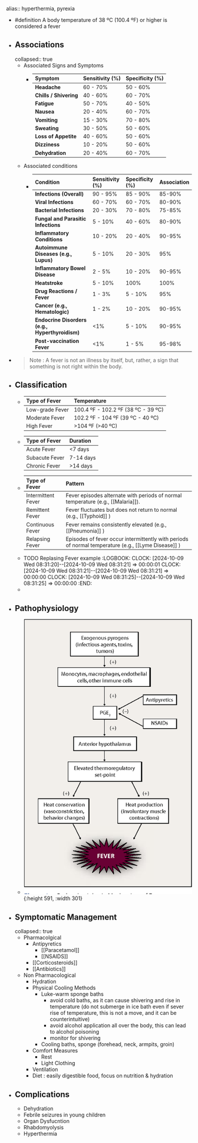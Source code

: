 alias:: hyperthermia,  pyrexia

- #definition A body temperature of 38 ºC (100.4 ºF) or higher is considered a fever
- ## Associations
  collapsed:: true
	- Associated Signs and Symptoms
		- | **Symptom** | **Sensitivity (%)** | **Specificity (%)** |
		  |--|--|--|
		  | **Headache** | 60 - 70% | 50 - 60% |
		  | **Chills / Shivering** | 40 - 60% | 60 - 70% |
		  | **Fatigue** | 50 - 70% | 40 - 50% |
		  | **Nausea** | 20 - 40% | 60 - 70% |
		  | **Vomiting** | 15 - 30% | 70 - 80% |
		  | **Sweating** | 30 - 50% | 50 - 60% |
		  | **Loss of Appetite** | 40 - 60% | 50 - 60% |
		  | **Dizziness** | 10 - 20% | 50 - 60% |
		  | **Dehydration** | 20 - 40% | 60 - 70% |
	- Associated conditions
		- | **Condition** | **Sensitivity (%)**| **Specificity (%)**  |**Association**|
		  |--|--|--|--|
		  | **Infections (Overall)** | 90 - 95% | 85 - 90% |85-90%|
		  | **Viral Infections** | 60 - 70% | 60 - 70% |80-90%|
		  | **Bacterial Infections** | 20 - 30% | 70 - 80% |75-85%|
		  | **Fungal and Parasitic Infections** | 5 - 10% | 40 - 60% |80-90%|
		  | **Inflammatory Conditions** | 10 - 20% | 20 - 40% |90-95%|
		  | **Autoimmune Diseases (e.g., Lupus)** | 5 - 10% | 20 - 30% |95%|
		  | **Inflammatory Bowel Disease** | 2 - 5% | 10 - 20% |90-95%|
		  | **Heatstroke** | 5 - 10% | 100% |100%|
		  | **Drug Reactions / Fever** | 1 - 3% | 5 - 10% |95%|
		  | **Cancer (e.g., Hematologic)** | 1 - 2% | 10 - 20% |90-95%|
		  | **Endocrine Disorders (e.g., Hyperthyroidism)** | <1% | 5 - 10% |90-95%|
		  | **Post-vaccination Fever** | <1% | 1 - 5% |95-98%|
- > Note : A fever is not an illness by itself, but, rather, a sign that something is not right within the body.
- ## Classification
	- |Type of Fever|Temperature|
	  |--|--|
	  |Low-grade Fever|100.4 ºF - 102.2 ºF (38 ºC - 39 ºC)|
	  |Moderate Fever|102.2 ºF - 104 ºF (39 ºC - 40 ºC)|
	  |High Fever|>104 ºF (>40 ºC)|
	- |Type of Fever|Duration|
	  |--|--|
	  |Acute Fever|<7 days|
	  |Subacute Fever|7-14 days|
	  |Chronic Fever|>14 days|
	- |Type of Fever|Pattern|
	  |--|--|
	  |Intermittent Fever|Fever episodes alternate with periods of normal temperature (e.g., [[Malaria]]).|
	  |Remittent Fever|Fever fluctuates but does not return to normal (e.g., [[Typhoid]] )|
	  |Continuous Fever|Fever remains consistently elevated (e.g., [[Pneumonia]] )|
	  |Relapsing Fever|Episodes of fever occur intermittently with periods of normal temperature (e.g., [[Lyme Disease]] )|
	- TODO Replasing Fever example
	  :LOGBOOK:
	  CLOCK: [2024-10-09 Wed 08:31:20]--[2024-10-09 Wed 08:31:21] =>  00:00:01
	  CLOCK: [2024-10-09 Wed 08:31:21]--[2024-10-09 Wed 08:31:21] =>  00:00:00
	  CLOCK: [2024-10-09 Wed 08:31:25]--[2024-10-09 Wed 08:31:25] =>  00:00:00
	  :END:
	-
- ## Pathophysiology
	- ![2-Figure1-1.png](../assets/2-Figure1-1_1728441460583_0.png){:height 591, :width 301}
- ## Symptomatic Management
  collapsed:: true
	- Pharmacolgical
		- Antipyretics
			- [[Paracetamol]]
			- [[NSAIDS]]
		- [[Corticosteroids]]
		- [[Antibiotics]]
	- Non Pharmacological
		- Hydration
		- Physical Cooling Methods
			- Luke-warm sponge baths
				- avoid cold baths, as it can cause shivering and rise in temperature (do not submerge in ice bath even if sever rise of temperature, this is not a move, and it can be counterintuitive)
				- avoid alcohol application all over the body, this can lead to alcohol poisoning
				- monitor for shivering
			- Cooling baths, sponge (forehead, neck, armpits, groin)
		- Comfort Measures
			- Rest
			- Light Clothing
		- Ventilation
		- Diet : easily digestible food, focus on nutrition & hydration
- ## Complications
	- Dehydration
	- Febrile seizures in young children
	- Organ Dysfucntion
	- Rhabdomyolysis
	- Hyperthermia